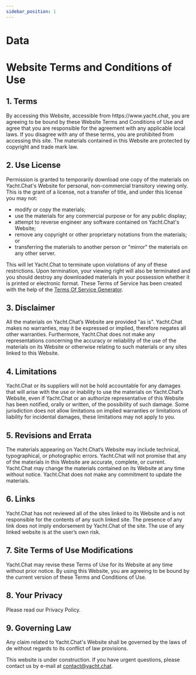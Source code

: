 ```yaml
---
sidebar_position: 1
---
```


# Data

<h1>Website Terms and Conditions of Use</h1>

<h2>1. Terms</h2>

<p>By accessing this Website, accessible from https://www.yacht.chat, you are agreeing to be bound by these
                Website Terms and Conditions of Use and agree that you are responsible for the agreement with any
                applicable local laws. If you disagree with any of these terms, you are prohibited from accessing this
                site. The materials contained in this Website are protected by copyright and trade mark law.</p>

<h2>2. Use License</h2>

<p>Permission is granted to temporarily download one copy of the materials on Yacht.Chat's Website for
                personal, non-commercial transitory viewing only. This is the grant of a license, not a transfer of
                title, and under this license you may not:</p>

<ul>
                <li>modify or copy the materials;</li>
                <li>use the materials for any commercial purpose or for any public display;</li>
                <li>attempt to reverse engineer any software contained on Yacht.Chat's Website;</li>
                <li>remove any copyright or other proprietary notations from the materials; or</li>
                <li>transferring the materials to another person or "mirror" the materials on any other server.</li>
            </ul>

<p>This will let Yacht.Chat to terminate upon violations of any of these restrictions. Upon termination,
                your viewing right will also be terminated and you should destroy any downloaded materials in your
                possession whether it is printed or electronic format. These Terms of Service has been created with the
                help of the <a href="https://www.termsofservicegenerator.net">Terms Of Service Generator</a>.</p>

<h2>3. Disclaimer</h2>

<p>All the materials on Yacht.Chat’s Website are provided "as is". Yacht.Chat makes no warranties, may it be
                expressed or implied, therefore negates all other warranties. Furthermore, Yacht.Chat does not make any
                representations concerning the accuracy or reliability of the use of the materials on its Website or
                otherwise relating to such materials or any sites linked to this Website.</p>

<h2>4. Limitations</h2>

<p>Yacht.Chat or its suppliers will not be hold accountable for any damages that will arise with the use or
                inability to use the materials on Yacht.Chat’s Website, even if Yacht.Chat or an authorize
                representative of this Website has been notified, orally or written, of the possibility of such damage.
                Some jurisdiction does not allow limitations on implied warranties or limitations of liability for
                incidental damages, these limitations may not apply to you.</p>

<h2>5. Revisions and Errata</h2>

<p>The materials appearing on Yacht.Chat’s Website may include technical, typographical, or photographic
                errors. Yacht.Chat will not promise that any of the materials in this Website are accurate, complete, or
                current. Yacht.Chat may change the materials contained on its Website at any time without notice.
                Yacht.Chat does not make any commitment to update the materials.</p>

<h2>6. Links</h2>

<p>Yacht.Chat has not reviewed all of the sites linked to its Website and is not responsible for the
                contents of any such linked site. The presence of any link does not imply endorsement by Yacht.Chat of
                the site. The use of any linked website is at the user’s own risk.</p>

<h2>7. Site Terms of Use Modifications</h2>

<p>Yacht.Chat may revise these Terms of Use for its Website at any time without prior notice. By using this
                Website, you are agreeing to be bound by the current version of these Terms and Conditions of Use.</p>

<h2>8. Your Privacy</h2>

<p>Please read our Privacy Policy.</p>

<h2>9. Governing Law</h2>

<p>Any claim related to Yacht.Chat's Website shall be governed by the laws of de without regards to its
                conflict of law provisions.</p>

This website is under construction. If you have urgent questions, please contact us by e-mail at [contact@yacht.chat](mailto:contact@yacht.chat).